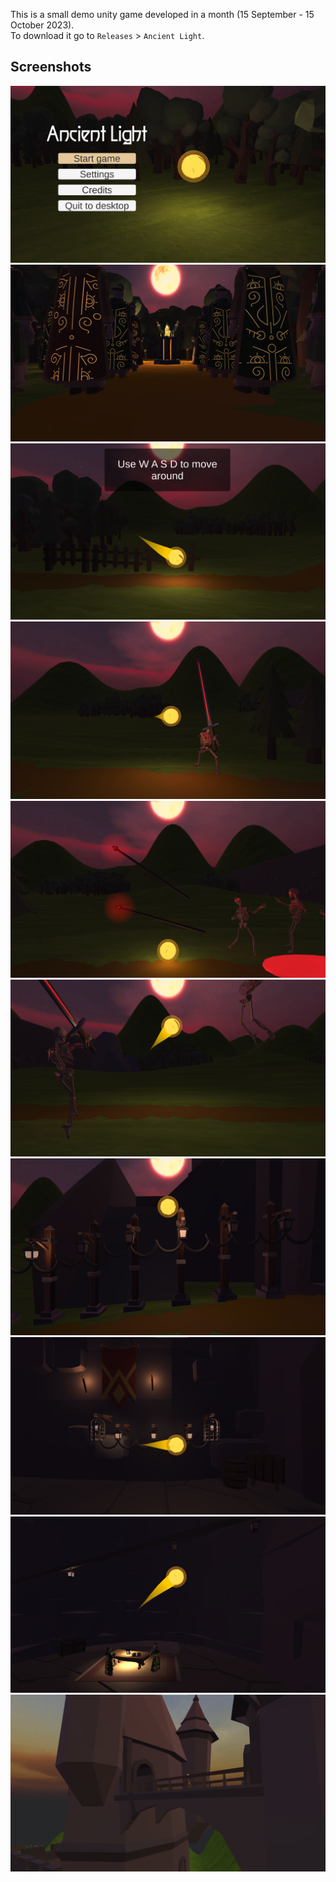 This is a small demo unity game developed in a month (15 September - 15 October 2023).\
To download it go to `Releases` > `Ancient Light`.

## Screenshots
![screenshot](./screenshots/00.png)
![screenshot](./screenshots/01.png)
![screenshot](./screenshots/02.png)
![screenshot](./screenshots/03.png)
![screenshot](./screenshots/04.png)
![screenshot](./screenshots/05.png)
![screenshot](./screenshots/06.png)
![screenshot](./screenshots/07.png)
![screenshot](./screenshots/08.png)
![screenshot](./screenshots/09.png)